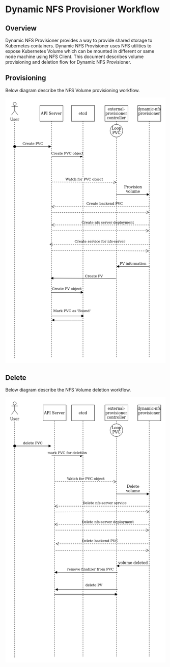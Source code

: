 # Dynamic NFS Provisioner Workflow

## Overview
Dynamic NFS Provisioner provides a way to provide shared storage to Kubernetes containers. Dynamic NFS Provisioner uses NFS utilities to expose Kubernetes Volume
which can be mounted in different or same node machine using NFS Client.
This document describes volume provisioning and deletion flow for Dynamic NFS Provisioner.


## Provisioning
Below diagram describe the NFS Volume provisioning workflow.

![provisioning-workflow](nfs-volume-create.png)



## Delete
Below diagram describe the NFS Volume deletion workflow.

![delete-workflow](nfs-volume-delete.png)